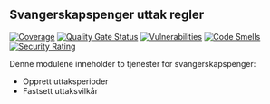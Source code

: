 Svangerskapspenger uttak regler
----------------------------

[![Coverage](https://sonarcloud.io/api/project_badges/measure?project=navikt_svp-uttak&metric=coverage)](https://sonarcloud.io/summary/new_code?id=navikt_svp-uttak)
[![Quality Gate Status](https://sonarcloud.io/api/project_badges/measure?project=navikt_svp-uttak&metric=alert_status)](https://sonarcloud.io/dashboard?id=navikt_svp-uttak)
[![Vulnerabilities](https://sonarcloud.io/api/project_badges/measure?project=navikt_svp-uttak&metric=vulnerabilities)](https://sonarcloud.io/summary/new_code?id=navikt_svp-uttak)
[![Code Smells](https://sonarcloud.io/api/project_badges/measure?project=navikt_svp-uttak&metric=code_smells)](https://sonarcloud.io/summary/new_code?id=navikt_svp-uttak)
[![Security Rating](https://sonarcloud.io/api/project_badges/measure?project=navikt_svp-uttak&metric=security_rating)](https://sonarcloud.io/summary/new_code?id=navikt_svp-uttak)


Denne modulene inneholder to tjenester for svangerskapspenger:
* Opprett uttaksperioder
* Fastsett uttaksvilkår


